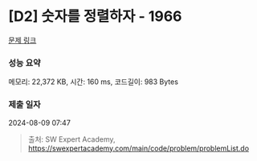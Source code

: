 # [D2] 숫자를 정렬하자 - 1966 

[문제 링크](https://swexpertacademy.com/main/code/problem/problemDetail.do?contestProbId=AV5PrmyKAWEDFAUq) 

### 성능 요약

메모리: 22,372 KB, 시간: 160 ms, 코드길이: 983 Bytes

### 제출 일자

2024-08-09 07:47



> 출처: SW Expert Academy, https://swexpertacademy.com/main/code/problem/problemList.do